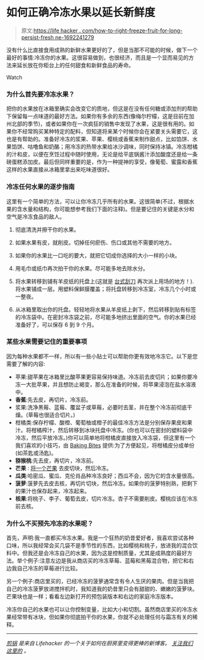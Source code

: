 # 如何正确冷冻水果以延长新鲜度

> 原文:[https://life hacker . com/how-to-right-freeze-fruit-for-long-persist-fresh ne-1692241279](https://lifehacker.com/how-to-properly-freeze-fruit-for-longer-lasting-freshne-1692241279)

没有什么比直接食用成熟的新鲜水果更好的了，但是当那不可能的时候，做下一个最好的事情:冷冻你的水果。这很容易做到，也很经济，而且是一个显而易见的方法来延长放在你柜台上的任何甜食和新鲜食品的寿命。

Watch

### 为什么首先要冷冻水果？

把你的水果放在冰箱里确实会改变它的质地，但这是在没有任何糖或添加剂的帮助下保留每一点味道的最好方法。如果你有多余的东西(像梅尔柠檬，这是目前在加州北部的季节)，或者如果你在一次疯狂的销售中发现了水果，这是很有用的。如果你不经常购买某种特定的配料，但知道将来某个时候你会在紧要关头需要它，这也是有帮助的。准备好冷冻的浆果、苹果、樱桃或香蕉来制作甜点，比如馅饼、水果馅饼、咕噜鱼和奶酪；用冷冻的热带水果给冰沙调味，同时保持冰镇。冷冻柑橘的汁和皮，以便在烹饪过程中随时使用，无论是给平底锅酱汁添加酸度还是给一条磅蛋糕添加皮。最后但同样重要的是，作为一种提神的享受，像葡萄、蜜露和香蕉这样的水果直接从冰箱里拿出来吃味道很好。

### 冷冻任何水果的逐步指南

这里有一个简单的方法，可以让你冷冻几乎所有的水果。这很简单(不过，根据水果的含水量和结构，你可能想参考我们下面的注释)。但是要记住的关键是水分和空气是冷冻食品的敌人。

1.  彻底清洗并擦干你的水果。
2.  如果水果有皮，就削皮。切掉任何瘀伤、伤口或其他不需要的地方。
3.  如果你的水果比一口吃的要大，就把它切成你选择的大小一样的小块。
4.  用毛巾或纸巾再次拍干你的水果。尽可能多地去除水分。

1.  将水果转移到铺有羊皮纸的托盘上(这就是 [台式刮刀](http://skillet.lifehacker.com/kitchen-tool-school-the-ever-scrappy-bench-scraper-1690931383) 再次派上用场的地方！).将水果铺成一层。用塑料保鲜膜覆盖；将托盘转移到冷冻室，冷冻几个小时或一整夜。
2.  从冰箱里取出你的托盘。轻轻地将水果从羊皮纸上剥下，然后转移到贴有标签的冷冻袋中。在密封冷冻袋之前，尽可能多地挤出里面的空气。你的水果已经准备好了，可以保存 6 到 9 个月。

### 某些水果需要记住的重要事项

因为每种水果都不一样，所以有一些小贴士可以帮助你更有效地冷冻它。以下是您需要了解的内容:

*   苹果:甜苹果在冰箱里比酸苹果更容易保持味道。冷冻前去皮切片；如果你要冷冻一大批苹果，并且想防止褐变，那么在准备的时候，将苹果浸泡在盐水溶液中。
*   **香蕉**:先去皮，再切片，冷冻前。
*   浆果:洗净黑莓、蓝莓、覆盆子或草莓，必要时去茎，并在整个冷冻前彻底干燥。(草莓也很适合切片。)
*   柑橘类:保存柠檬、酸橙、葡萄柚或橙子的最佳冷冻方法是分别保存果皮和果汁。将柑橘榨汁，然后转移到冰块托盘中冷冻。(你也可以在密封的塑料袋中冷冻，然后平放冷冻。)你可以简单地将柑橘皮直接放入冷冻袋，但这里有一个我们喜欢的小技巧，由 [Baking Bites](http://bakingbites.com/2011/01/can-i-freeze-citrus-zest/) 提供:为了方便起见，将柑橘皮分成单份(如茶匙或汤匙)。
*   **猕猴桃**:先去皮，再切片，冷冻前。
*   **芒果** : [将一个芒果](http://lifehacker.com/the-easiest-safest-way-to-slice-a-mango-1592923912) 去皮切块，然后冷冻。
*   **瓜类**:哈密瓜、蜜瓜、克伦肖品种冷冻良好；西瓜不会，因为它的含水量很高。
*   **菠萝**:菠萝先去皮去核，再切片切块，然后冷冻。如果你的菠萝特别熟，把剩下的果汁也保存起来，冷冻起来。
*   **核果**:将桃子、李子、葡萄去皮，切片冷冻。杏子不需要削皮。樱桃应该在冷冻前去核。

### 为什么不买预先冷冻的水果呢？

首先，声明:我一直都买冷冻水果。我是一个狂热的奶昔爱好者，我喜欢尝试各种口味，所以我经常会买几袋不是季节性的东西，比如樱桃和桃子，放进我的混合饮料中。但我还是会冷冻自己的水果，因为这是控制质量，尤其是成熟度的最好方法。举个例子:注意左边是我从商店买的冷冻草莓、蓝莓和黑莓混合物，把它和右边我自己冷冻的草莓进行比较。

另一个例子:商店里买的，已经冷冻的菠萝通常含有令人生厌的果肉。但是当我把自己的冷冻菠萝放进搅拌机时，我知道我的奶昔里只会有甜甜的、嫩嫩的菠萝块。芒果块也是一样；看看左边新打开的预包装版本和右边的家庭冷冻版本。

冷冻你自己的水果也可以让你控制变量，比如大小和切割。虽然商店里买的冷冻水果经常带有冰块，但如果你彻底拍干你的水果，你就不必处理任何与霜冻有关的稀释。

* * *

[*煎锅*](http://skillet.lifehacker.com) *是来自 Lifehacker 的一个关于如何在厨房里变得更棒的新博客。* [*关注我们这里的*](http://www.twitter.com/skilletLH) *。*